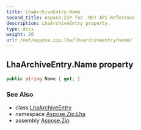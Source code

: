 ```yaml
---
title: LhaArchiveEntry.Name
second_title: Aspose.ZIP for .NET API Reference
description: LhaArchiveEntry property. 
type: docs
weight: 20
url: /net/aspose.zip.lha/lhaarchiveentry/name/
---
```

## LhaArchiveEntry.Name property

```csharp
public string Name { get; }
```

### See Also

* class [LhaArchiveEntry](../)
* namespace [Aspose.Zip.Lha](../../lhaarchiveentry/)
* assembly [Aspose.Zip](../../../)


